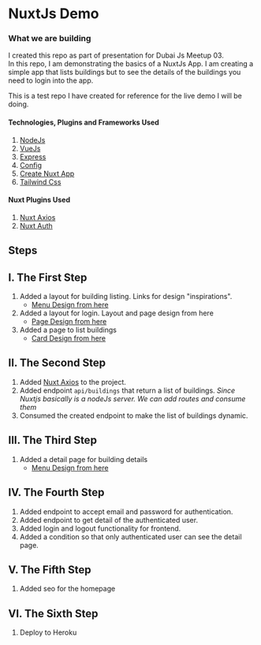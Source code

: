 # NuxtJs Demo

### What we are building

I created this repo as part of presentation for Dubai Js Meetup 03.  
In this repo, I am demonstrating the basics of a NuxtJs App. I am creating a simple app that lists buildings but to see the details of the buildings you need to login into the app.  

This is a test repo I have created for reference for the live demo I will be doing.

#### Technologies, Plugins and Frameworks Used  

1. [NodeJs](https://nodejs.org/en/)
1. [VueJs](https://vuejs.org/)
1. [Express](https://expressjs.com/)
1. [Config](https://www.npmjs.com/package/config)
1. [Create Nuxt App](https://github.com/nuxt/create-nuxt-app)
1. [Tailwind Css](https://tailwindcss.com/docs/what-is-tailwind/)


#### Nuxt Plugins Used

1. [Nuxt Axios](https://axios.nuxtjs.org/)
1. [Nuxt Auth](https://auth.nuxtjs.org/)


## __Steps__

## I. The First Step

1. Added a layout for building listing. Links for design "inspirations".
    - [Menu Design from here](https://tailwindcss.com/docs/examples/navigation/#responsive-header)
1. Added a layout for login. Layout and page design from here
    - [Page Design from here](https://tailwindcss.com/docs/examples/forms/#login-form)
1. Added a page to list buildings
    - [Card Design from here](https://tailwindcss.com/docs/examples/cards/#horizontal)

## II. The Second Step

1. Added [Nuxt Axios](https://axios.nuxtjs.org/) to the project.
1. Added endpoint `api/buildings` that return a list of buildings.
    *Since Nuxtjs basically is a nodeJs server. We can add routes and consume them*
1. Consumed the created endpoint to make the list of buildings dynamic.

## III. The Third Step

1. Added a detail page for building details
   - [Menu Design from here](https://tailwindcss.com/docs/examples/cards/#stacked)
   
## IV. The Fourth Step

1. Added endpoint to accept email and password for authentication.
1. Added endpoint to get detail of the authenticated user.
1. Added login and logout functionality for frontend.
1. Added a condition so that only authenticated user can see the detail page.
   
## V. The Fifth Step

1. Added seo for the homepage

## VI. The Sixth Step

1. Deploy to Heroku


